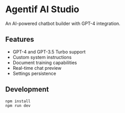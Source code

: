 # Agentif AI Studio

An AI-powered chatbot builder with GPT-4 integration.

## Features

- GPT-4 and GPT-3.5 Turbo support
- Custom system instructions
- Document training capabilities
- Real-time chat preview
- Settings persistence

## Development

```bash
npm install
npm run dev
```